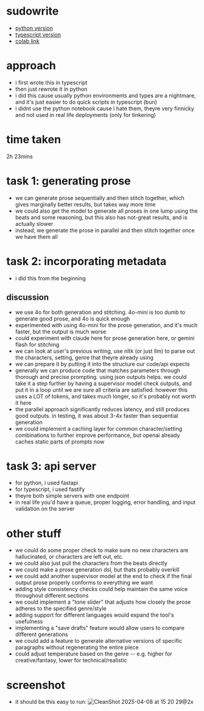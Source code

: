 # sudowrite

- [python version](./py/README.md)
- [typescript version](./ts/README.md)
- [colab link](https://colab.research.google.com/drive/1EVnHfyRE9i10QYSAZxzkI7eR1xZnWYMb?usp=sharing)

# approach
- i first wrote this in typescript
- then just rewrote it in python
- i did this cause usually python environments and types are a nightmare, and it's just easier to do quick scripts in typescript (bun)
- i didnt use the python notebook cause i hate them, theyre very finnicky and not used in real life deployments (only for tinkering)

# time taken 
2h 23mins

# task 1: generating prose
- we can generate prose sequentially and then stitch together, which gives marginally better results, but takes way more time
- we could also get the model to generate all proses in one lump using the beats and some reasoning, but this also has not-great results, and is actually slower
- instead, we generate the prose in parallel and then stitch together once we have them all 

# task 2: incorporating metadata
- i did this from the beginning

## discussion 
- we use 4o for both generation and stitching. 4o-mini is too dumb to generate good prose, and 4o is quick enough
- experimented with using 4o-mini for the prose generation, and it's much faster, but the output is much worse
- could experiment with claude here for prose generation here, or gemini flash for stitching
- we can look at user's previous writing, use nltk (or just llm) to parse out the characters, setting, genre that theyre already using
- we can prepare it by putting it into the structure our code/api expects
- generally we can produce code that matches parameters through thorough and precise prompting. using json outputs helps. we could take it a step further by having a supervisor model check outputs, and put it in a loop until we are sure all criteria are satisfied. however this uses a LOT of tokens, and takes much longer, so it's probably not worth it here
- the parallel approach significantly reduces latency, and still produces good outputs. in testing, it was about 3-4x faster than sequential generation
- we could implement a caching layer for common character/setting combinations to further improve performance, but openai already caches static parts of prompts now

# task 3: api server
- for python, i used fastapi
- for typescript, i used fastify
- theyre both simple servers with one endpoint
- in real life you'd have a queue, proper logging, error handling, and input validation on the server

# other stuff
- we could do some proper check to make sure no new characters are hallucinated, or characters are left out, etc.
- we could also just pull the characters from the beats directly  
- we could make a prose generation dsl, but thats probably overkill
- we could add another supervisor model at the end to check if the final output prose properly conforms to everything we want 
- adding style consistency checks could help maintain the same voice throughout different sections
- we could implement a "tone slider" that adjusts how closely the prose adheres to the specified genre/style
- adding support for different languages would expand the tool's usefulness
- implementing a "save drafts" feature would allow users to compare different generations
- we could add a feature to generate alternative versions of specific paragraphs without regenerating the entire piece
- could adjust temperature based on the genre -- e.g. higher for creative/fantasy, lower for technical/realistic

# screenshot
- it should be this easy to run:
![CleanShot 2025-04-08 at 15 20 29@2x](https://github.com/user-attachments/assets/7ab0fcfc-2f8d-4285-a732-7ef1f3e20ffd)

